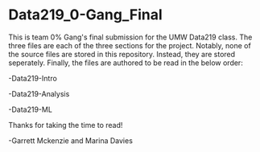 # Data219_0-Gang_Final
This is team 0% Gang's final submission for the UMW Data219 class. The three files are each of the three sections for the project. Notably, none of the source files are stored in this repository.
Instead, they are stored seperately. Finally, the files are authored to be read in the below order:

-Data219-Intro

-Data219-Analysis

-Data219-ML

Thanks for taking the time to read! 

-Garrett Mckenzie and Marina Davies
